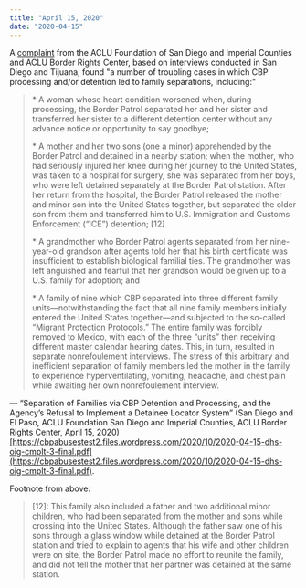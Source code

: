 ```yaml
---
title: "April 15, 2020"
date: "2020-04-15"
---
```


A [complaint](https://cbpabusestest2.files.wordpress.com/2020/10/2020-04-15-dhs-oig-cmplt-3-final.pdf) from the ACLU Foundation of San Diego and Imperial Counties and ACLU Border Rights Center, based on interviews conducted in San Diego and Tijuana, found "a number of troubling cases in which CBP processing and/or detention led to family separations, including:"

> \* A woman whose heart condition worsened when, during processing, the Border Patrol separated her and her sister and transferred her sister to a different detention center without any advance notice or opportunity to say goodbye;
> 
> \* A mother and her two sons (one a minor) apprehended by the Border Patrol and detained in a nearby station; when the mother, who had seriously injured her knee during her journey to the United States, was taken to a hospital for surgery, she was separated from her boys, who were left detained separately at the Border Patrol station. After her return from the hospital, the Border Patrol released the mother and minor son into the United States together, but separated the older son from them and transferred him to U.S. Immigration and Customs Enforcement (“ICE”) detention; \[12\]
> 
> \* A grandmother who Border Patrol agents separated from her nine-year-old grandson after agents told her that his birth certificate was insufficient to establish biological familial ties. The grandmother was left anguished and fearful that her grandson would be given up to a U.S. family for adoption; and
> 
> \* A family of nine which CBP separated into three different family units—notwithstanding the fact that all nine family members initially entered the United States together—and subjected to the so-called “Migrant Protection Protocols.” The entire family was forcibly removed to Mexico, with each of the three “units” then receiving different master calendar hearing dates. This, in turn, resulted in separate nonrefoulement interviews. The stress of this arbitrary and inefficient separation of family members led the mother in the family to experience hyperventilating, vomiting, headache, and chest pain while awaiting her own nonrefoulement interview.

— “Separation of Families via CBP Detention and Processing, and the Agency’s Refusal to Implement a Detainee Locator System” (San Diego and El Paso, ACLU Foundation San Diego and Imperial Counties, ACLU Border Rights Center, April 15, 2020) [https://cbpabusestest2.files.wordpress.com/2020/10/2020-04-15-dhs-oig-cmplt-3-final.pdf](https://cbpabusestest2.files.wordpress.com/2020/10/2020-04-15-dhs-oig-cmplt-3-final.pdf).

Footnote from above:

> \[12\]: This family also included a father and two additional minor children, who had been separated from the mother and sons while crossing into the United States. Although the father saw one of his sons through a glass window while detained at the Border Patrol station and tried to explain to agents that his wife and other children were on site, the Border Patrol made no effort to reunite the family, and did not tell the mother that her partner was detained at the same station.

